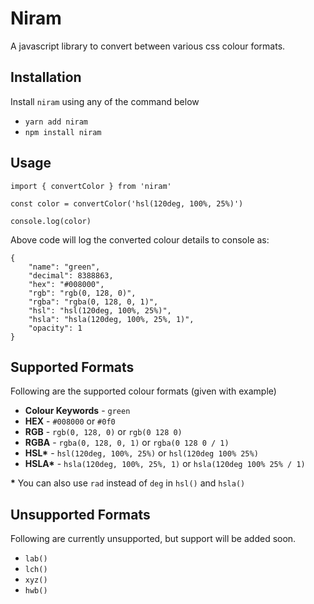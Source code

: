 # Niram

A javascript library to convert between various css colour formats.

## Installation

Install `niram` using any of the command below

- `yarn add niram`
- `npm install niram`

## Usage
```
import { convertColor } from 'niram'

const color = convertColor('hsl(120deg, 100%, 25%)')

console.log(color)
```

Above code will log the converted colour details to console as:

```
{
    "name": "green",
    "decimal": 8388863,
    "hex": "#008000",
    "rgb": "rgb(0, 128, 0)",
    "rgba": "rgba(0, 128, 0, 1)",
    "hsl": "hsl(120deg, 100%, 25%)",
    "hsla": "hsla(120deg, 100%, 25%, 1)",
    "opacity": 1
}
```

## Supported Formats

Following are the supported colour formats (given with example)

- **Colour Keywords** - `green`
- **HEX** - `#008000` or `#0f0`
- **RGB** - `rgb(0, 128, 0)` or `rgb(0 128 0)`
- **RGBA** - `rgba(0, 128, 0, 1)` or `rgba(0 128 0 / 1)`
- **HSL\*** - `hsl(120deg, 100%, 25%)` or `hsl(120deg 100% 25%)`
- **HSLA\*** - `hsla(120deg, 100%, 25%, 1)` or `hsla(120deg 100% 25% / 1)`


**\*** You can also use `rad` instead of `deg` in `hsl()` and `hsla()`

## Unsupported Formats

Following are currently unsupported, but support will be added soon.

- `lab()`
- `lch()`
- `xyz()`
- `hwb()`
